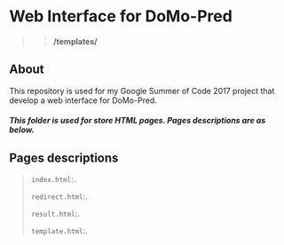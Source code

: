 # Web Interface for DoMo-Pred 
>> #### /templates/
## About

This repository is used for my Google Summer of Code 2017 project that develop a web interface for DoMo-Pred.


##### This folder is used for store HTML pages. Pages descriptions are as below.

## Pages descriptions
> `index.html`:.
>
> `redirect.html`:.
>
> `result.html`:.
>
> `template.html`:.
>